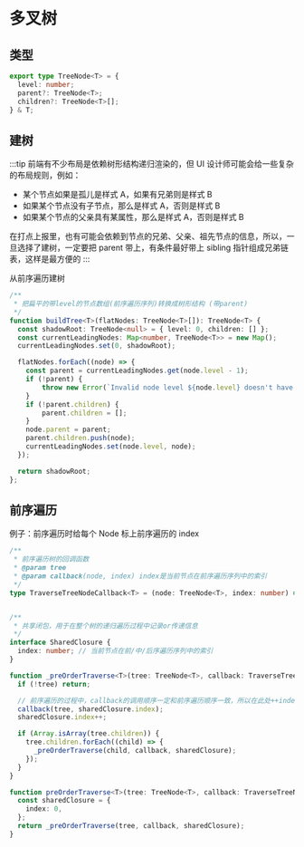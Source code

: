 # 多叉树

## 类型


```ts
export type TreeNode<T> = {
  level: number;
  parent?: TreeNode<T>;
  children?: TreeNode<T>[];
} & T;
```

## 建树

:::tip
前端有不少布局是依赖树形结构递归渲染的，但 UI 设计师可能会给一些复杂的布局规则，例如：
- 某个节点如果是孤儿是样式 A，如果有兄弟则是样式 B
- 如果某个节点没有子节点，那么是样式 A，否则是样式 B
- 如果某个节点的父亲具有某属性，那么是样式 A，否则是样式 B

在打点上报里，也有可能会依赖到节点的兄弟、父亲、祖先节点的信息，所以，一旦选择了建树，一定要把 parent 带上，有条件最好带上 sibling 指针组成兄弟链表，这样是最方便的
:::

从前序遍历建树

```ts
/**
 * 把扁平的带level的节点数组(前序遍历序列)转换成树形结构 (带parent)
 */
function buildTree<T>(flatNodes: TreeNode<T>[]): TreeNode<T> {
  const shadowRoot: TreeNode<null> = { level: 0, children: [] };
  const currentLeadingNodes: Map<number, TreeNode<T>> = new Map();
  currentLeadingNodes.set(0, shadowRoot);

  flatNodes.forEach((node) => {
    const parent = currentLeadingNodes.get(node.level - 1);
    if (!parent) {
        throw new Error(`Invalid node level ${node.level} doesn't have parent`);
    }
    if (!parent.children) {
        parent.children = [];
    }
    node.parent = parent;
    parent.children.push(node);
    currentLeadingNodes.set(node.level, node);
  });

  return shadowRoot;
};
```

## 前序遍历

例子：前序遍历时给每个 Node 标上前序遍历的 index

```ts
/**
 * 前序遍历树的回调函数
 * @param tree
 * @param callback(node, index) index是当前节点在前序遍历序列中的索引
 */
type TraverseTreeNodeCallback<T> = (node: TreeNode<T>, index: number) => void;


/**
 * 共享闭包，用于在整个树的递归遍历过程中记录or传递信息
 */
interface SharedClosure {
  index: number; // 当前节点在前/中/后序遍历序列中的索引
}

function _preOrderTraverse<T>(tree: TreeNode<T>, callback: TraverseTreeNodeCallback<T>, sharedClosure: SharedClosure) {
  if (!tree) return;

  // 前序遍历的过程中，callback的调用顺序一定和前序遍历顺序一致，所以在此处++index即可
  callback(tree, sharedClosure.index);
  sharedClosure.index++;

  if (Array.isArray(tree.children)) {
    tree.children.forEach((child) => {
      _preOrderTraverse(child, callback, sharedClosure);
    });
  }
}

function preOrderTraverse<T>(tree: TreeNode<T>, callback: TraverseTreeNodeCallback<T>) {
  const sharedClosure = {
    index: 0,
  };
  return _preOrderTraverse(tree, callback, sharedClosure);
}
```